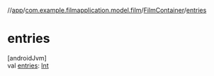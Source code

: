 //[app](../../../index.md)/[com.example.filmapplication.model.film](../index.md)/[FilmContainer](index.md)/[entries](entries.md)

# entries

[androidJvm]\
val [entries](entries.md): [Int](https://kotlinlang.org/api/latest/jvm/stdlib/kotlin/-int/index.html)
